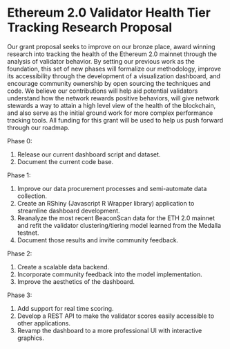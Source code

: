 # Ethereum 2.0 Validator Health Tier Tracking Research Proposal

Our grant proposal seeks to improve on our bronze place, award winning research into tracking the health of the Ethereum 2.0 mainnet through the analysis of validator behavior. By setting our previous work as the foundation, this set of new phases will formalize our methodology, improve its accessibility through the development of a visualization dashboard, and encourage community ownership by open sourcing the techniques and code. We believe our contributions will help aid potential validators understand how the network rewards positive behaviors, will give network stewards a way to attain a high level view of the health of the blockchain, and also serve as the initial ground work for more complex performance tracking tools. All funding for this grant will be used to help us push forward through our roadmap.

Phase 0:

1. Release our current dashboard script and dataset.
2. Document the current code base.
 
Phase 1:

1. Improve our data procurement processes and semi-automate data collection.
2. Create an RShiny (Javascript R Wrapper library) application to streamline dashboard development.
3. Reanalyze the most recent BeaconScan data for the ETH 2.0 mainnet and refit the validator clustering/tiering model learned from the Medalla testnet.
4. Document those results and invite community feedback.
 
Phase 2:

1. Create a scalable data backend.
2. Incorporate community feedback into the model implementation.
3. Improve the aesthetics of the dashboard.
 
Phase 3:

1. Add support for real time scoring.
2. Develop a REST API to make the validator scores easily accessible to other applications.
3. Revamp the dashboard to a more professional UI with interactive graphics.

